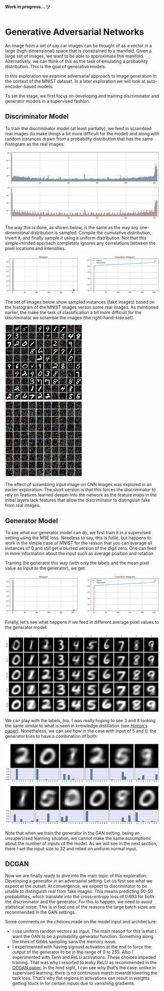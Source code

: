 
**Work in progress...  ツ**
<br><br>


# Generative Adversarial Networks

An image from a set of say car images can be thought of as a vector in a large (high-dimensional) space that is constrained to a manifold. Given a large set of images, we want to be able to approximate this manifold. Alternatively, we can think of this as the task of emulating a probability distribution. This is the goal of generative models.  

In this exploration we examine adversarial approach to image generation in the context of the MNIST dataset. In a later exploration we will look at auto-encoder-based models.

To set the stage, we first focus on developing and training discriminator and generator models in a supervised fashion. 

## Discriminator Model

To train the discriminator model (at least partially), we feed in scrambled real images (to make things a bit more difficult for the model) and along with random instances drawn from a probability distribution that has the same histogram as the real images:

![Histograms of fake and real images](https://github.com/sedihub/deep_learning_research/blob/master/gan/.images/histigrams_of_mnist_and_fake.png?raw=true) 

The way this is done, as shown below, is the same as the way any one-dimensional distribution is sampled: Compile the cumulative distribution, invert it, and finally sample it using a uniform distribution. Not that this simple-minded approach completely ignores any correlations between the pixel locations and intensities.

![Sampling histogram of MNIST images](https://github.com/sedihub/deep_learning_research/blob/master/gan/.images/emulating_mnist_histogram.png?raw=true) 

The set of images below show sampled instances (fake images) based on the histogram of the MNIST images versus some real images. As mentioned earlier, the make the task of classification a bit more difficult for the discriminator we scramble the images (the right-hand-side set).  


<p float="left">
    <img src="https://github.com/sedihub/deep_learning_research/blob/master/gan/.images/mnist_and_fake.png" alt="Original fake and real images" width="50%" height="50%">
    <img src="https://github.com/sedihub/deep_learning_research/blob/master/gan/.images/scrambled_mnist_and_fake.png" alt="Scrambled fake and real images" width="50%" height="50%">
</p>
 
The effect of scrambling input image on CNN images was explored in an earlier exploration. The short version is that this forces the discriminator to rely on features learned deeper into the network as the feature maps in the initial layers lack features that allow the discriminator to distinguish fake from real images.


## Generator Model

To see what our generator model can do, we first train it in a supervised setting using the MSE loss. Needless to say, this is futile, but happens to work in the simple case of MNIST for the reason that you can average all instances of 0 and still get a blurred version of the digit zero. One can feed in more information about the input such as average position and rotation.

Training the generator this way (with only the labels and the mean pixel value as input to the generator), we get:

![Sampling histogram of MNIST images](https://github.com/sedihub/deep_learning_research/blob/master/gan/.images/emulating_mnist_histogram.png?raw=true) 

Finally, let's see what happens if we feed in different average pixel values to the generator model:

![Sampling histogram of MNIST images](https://github.com/sedihub/deep_learning_research/blob/master/gan/.images/generated_images_with_image_pixel_means.png?raw=true) 

We can play with the labels, too. I was really hoping to see 3 and 8 looking the same similar to what is seen in knowledge distillation (see [Hinton's paper](https://arxiv.org/abs/1503.02531)). Nonetheless, we can see how in the case with input of 5 and 0, the generator tries to have a combination of both:

![Sampling histogram of MNIST images](https://github.com/sedihub/deep_learning_research/blob/master/gan/.images/combined_hidden_representation.png?raw=true) 

Note that when we train the generator in the GAN setting, being an unsupervised learning situation, we cannot make the same assumptions about the number of inputs of the model. As we will see in the next section, there I set the input size to 32 and relied on uniform normal input. 


## DCGAN

Now we are finally ready to dive into the main topic of this exploration: Developing a generator in an adversarial setting. Let us first see what we expect at the outset: At convergence, we expect to discriminator to be unable to distinguish real from fake images. This means predicting 50-50 probabilities, which translate into the cross-entropy loss of 0.693 for both the discriminator and the generator. For this to happen, we need to avoid statistical noise. This is in fact one of the reasons the large batch sizes are recommended in the GAN settings.

Some comments on the choices made on the model input and architecture:
 - I use uniform random vectors as input. The main reason for this is that I want the GAN to be a probability generator function. Something along the lines of Gibbs sampling sans the memory issue.
 - I experimented with having sigmoid activation at the end to force the output of the generator to be in the range of 0 to 255. Also I experimented with Tanh and ReLU activations. These choices impeded training. That was why I resorted to leaky ReLU as recommended in the [DCGAN paper](https://arxiv.org/abs/1511.06434). In the hind sight, I can see why that's the case: unlike in supervised learning, there is no continuous march towards lowering the task loss. That's why flat regions in activations can result in weights getting stuck in for certain inputs due to vanishing gradients. 
